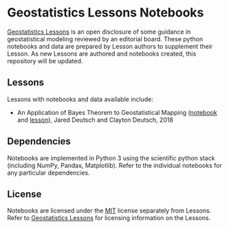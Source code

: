 # Geostatistics Lessons Notebooks

[Geostatistics Lessons](http://geostatisticslessons.com/) is an open disclosure of some guidance in geostatistical modeling reviewed by an editorial board. These python notebooks and data are prepared by Lesson authors to supplement their Lesson. As new Lessons are authored and notebooks created, this repository will be updated. 

## Lessons

Lessons with notebooks and data available include:

* An Application of Bayes Theorem to Geostatistical Mapping ([notebook](notebooks/bayesmapping/bayesmapping.ipynb) and [lesson](http://geostatisticslessons.com/lessons/bayesmapping)), Jared Deutsch and Clayton Deutsch, 2018

## Dependencies

Notebooks are implemented in Python 3 using the scientific python stack (including NumPy, Pandas, Matplotlib). Refer to the individual notebooks for any particular dependencies. 

## License

Notebooks are licensed under the [MIT](LICENSE) license separately from Lessons. Refer to [Geostatistics Lessons](http://geostatisticslessons.com/) for licensing information on the Lessons.
